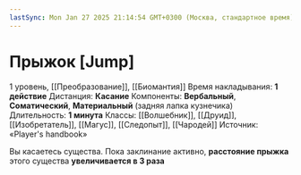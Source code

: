 ```yaml
---
lastSync: Mon Jan 27 2025 21:14:54 GMT+0300 (Москва, стандартное время)
---
```

# Прыжок [Jump]
1 уровень, [[Преобразование]], [[Биомантия]]
Время накладывания: **1 действие**
Дистанция: **Касание**
Компоненты: **Вербальный**, **Соматический**, **Материальный** (задняя лапка кузнечика)
Длительность: **1 минута**
Классы: [[Волшебник]], [[Друид]], [[Изобретатель]], [[Магус]], [[Следопыт]], [[Чародей]]
Источник: «Player's handbook»

Вы касаетесь существа. Пока заклинание активно, **расстояние прыжка** этого существа **увеличивается в 3 раза**